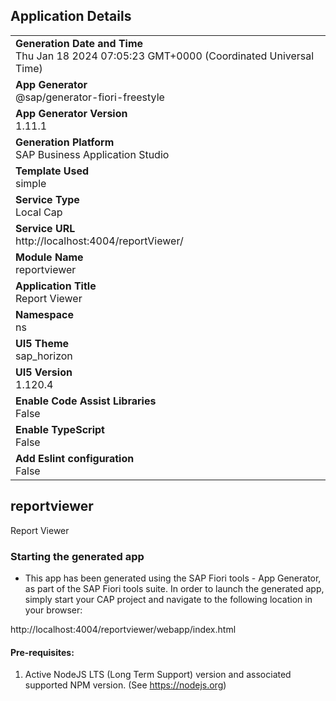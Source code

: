 ## Application Details
|               |
| ------------- |
|**Generation Date and Time**<br>Thu Jan 18 2024 07:05:23 GMT+0000 (Coordinated Universal Time)|
|**App Generator**<br>@sap/generator-fiori-freestyle|
|**App Generator Version**<br>1.11.1|
|**Generation Platform**<br>SAP Business Application Studio|
|**Template Used**<br>simple|
|**Service Type**<br>Local Cap|
|**Service URL**<br>http://localhost:4004/reportViewer/
|**Module Name**<br>reportviewer|
|**Application Title**<br>Report Viewer|
|**Namespace**<br>ns|
|**UI5 Theme**<br>sap_horizon|
|**UI5 Version**<br>1.120.4|
|**Enable Code Assist Libraries**<br>False|
|**Enable TypeScript**<br>False|
|**Add Eslint configuration**<br>False|

## reportviewer

Report Viewer

### Starting the generated app

-   This app has been generated using the SAP Fiori tools - App Generator, as part of the SAP Fiori tools suite.  In order to launch the generated app, simply start your CAP project and navigate to the following location in your browser:

http://localhost:4004/reportviewer/webapp/index.html

#### Pre-requisites:

1. Active NodeJS LTS (Long Term Support) version and associated supported NPM version.  (See https://nodejs.org)


